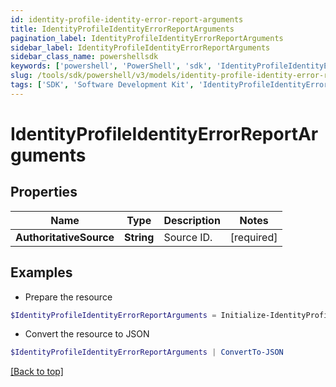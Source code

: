```yaml
---
id: identity-profile-identity-error-report-arguments
title: IdentityProfileIdentityErrorReportArguments
pagination_label: IdentityProfileIdentityErrorReportArguments
sidebar_label: IdentityProfileIdentityErrorReportArguments
sidebar_class_name: powershellsdk
keywords: ['powershell', 'PowerShell', 'sdk', 'IdentityProfileIdentityErrorReportArguments', 'IdentityProfileIdentityErrorReportArguments'] 
slug: /tools/sdk/powershell/v3/models/identity-profile-identity-error-report-arguments
tags: ['SDK', 'Software Development Kit', 'IdentityProfileIdentityErrorReportArguments', 'IdentityProfileIdentityErrorReportArguments']
---
```



# IdentityProfileIdentityErrorReportArguments

## Properties

Name | Type | Description | Notes
------------ | ------------- | ------------- | -------------
**AuthoritativeSource** | **String** | Source ID. | [required]

## Examples

- Prepare the resource
```powershell
$IdentityProfileIdentityErrorReportArguments = Initialize-IdentityProfileIdentityErrorReportArguments  -AuthoritativeSource 1234sourceId5678902
```

- Convert the resource to JSON
```powershell
$IdentityProfileIdentityErrorReportArguments | ConvertTo-JSON
```


[[Back to top]](#) 

